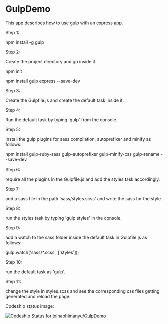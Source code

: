 GulpDemo
========

This app describes how to use gulp with an express app.

Step 1:

npm install -g gulp

Step 2:

Create the project directory and go inside it.

npm init

npm install gulp express --save-dev

Step 3:

Create the Gulpfile.js and create the default task inside it.

Step 4:

Run the default task by typing 'gulp' from the console.

Step 5:

Install the gulp plugins for sass compilation, autoprefixer and minify as follows:

npm install gulp-ruby-sass gulp-autoprefixer gulp-minify-css gulp-rename --save-dev

Step 6:

require all the plugins in the Gulpfile.js and add the styles task accordingly.

Step 7:

add a sass file in the path 'sass/styles.scss' and write the sass for the style.

Step 8:

run the styles task by typing 'gulp styles' in the console.

Step 9:

add a watch to the sass folder inside the default task in Gulpfile.js as follows:

gulp.watch('sass/*.scss', ['styles']);

Step 10:

run the default task as 'gulp'.

Step 11:

change the style in styles.scss and see the corresponding css files getting generated and reload the page.


Codeship status image:

[ ![Codeship Status for joinabhimanyu/GulpDemo](https://www.codeship.io/projects/7696bc80-e246-0131-5932-1e7d1ef3bae4/status)](https://www.codeship.io/projects/25287)

